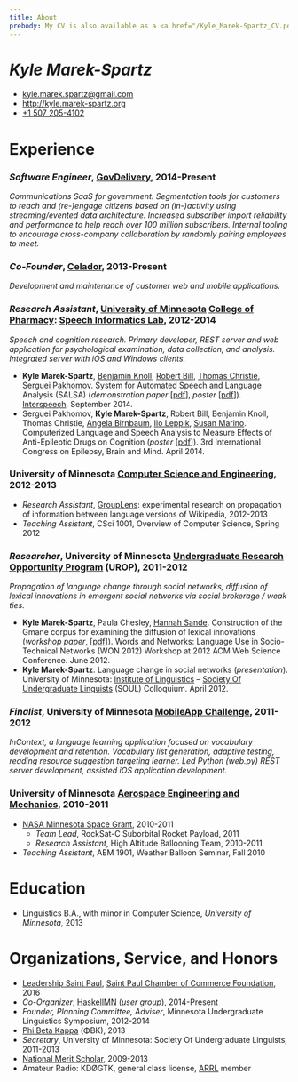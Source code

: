 ```yaml
---
title: About
prebody: My CV is also available as a <a href="/Kyle_Marek-Spartz_CV.pdf">PDF</a>.
---
```


# ***Kyle Marek-Spartz***

- <kyle.marek.spartz@gmail.com>
- <http://kyle.marek-spartz.org>
- [+1 507 205-4102](tel:+1-507-205-4102)

# Experience

### *Software Engineer*, [GovDelivery](http://www.govdelivery.com/), 2014-Present

*Communications SaaS for government. Segmentation tools for customers to reach
and (re-)engage citizens based on (in-)activity using streaming/evented data
architecture. Increased subscriber import reliability and performance to help
reach over 100 million subscribers. Internal tooling to encourage cross-company
collaboration by randomly pairing employees to meet.*


### *Co-Founder*, [Celador](http://www.celador.mn), 2013-Present

*Development and maintenance of customer web and mobile applications.*


### *Research Assistant*, [University of Minnesota](http://www.umn.edu/) [College of Pharmacy](http://www.pharmacy.umn.edu/): [Speech Informatics Lab](http://rxinformatics.umn.edu/), 2012-2014

*Speech and cognition research. Primary developer, REST server and web
application for psychological examination, data collection, and analysis.
Integrated server with iOS and Windows clients.*

- **Kyle Marek-Spartz**, [Benjamin Knoll](http://www.bmhi.umn.edu/ihi/research/nlpie/people/knoll/), [Robert Bill](http://www.bmhi.umn.edu/ihi/research/nlpie/people/bill/), [Thomas Christie](https://tom-christie.github.io/), [Serguei Pakhomov](http://www.tc.umn.edu/~pakh0002/homepage/). System for Automated Speech and Language Analysis (SALSA) (*demonstration paper* [[pdf](http://kyle.marek-spartz.org/publications/2014-interspeech-paper.pdf)], *poster* [[pdf](http://kyle.marek-spartz.org/publications/2014-interspeech-poster.pdf)]). [Interspeech](http://www.interspeech2014.org). September 2014.
- Serguei Pakhomov, **Kyle Marek-Spartz**, Robert Bill, Benjamin Knoll, Thomas Christie, [Angela Birnbaum](http://www.pharmacy.umn.edu/faculty/birnbaum_angela/), [Ilo Leppik](http://www.pharmacy.umn.edu/faculty/leppik_ilo/), [Susan Marino](http://www.pharmacy.umn.edu/faculty/marino_susan/). Computerized Language and Speech Analysis to Measure Effects of Anti-Epileptic Drugs on Cognition (*poster* [[pdf](http://kyle.marek-spartz.org/publications/2014-epilepsy-poster.pdf)]). 3rd International Congress on Epilepsy, Brain and Mind. April 2014.


### University of Minnesota [Computer Science and Engineering](http://www.cs.umn.edu/index.php), 2012-2013

- *Research Assistant*, [GroupLens](http://www.grouplens.org/): experimental research on propagation of information between language versions of Wikipedia, 2012-2013
- *Teaching Assistant*, CSci 1001, Overview of Computer Science, Spring 2012


### *Researcher*, University of Minnesota [Undergraduate Research Opportunity Program](http://www.urop.umn.edu/) (UROP), 2011-2012

*Propagation of language change through social networks, diffusion of lexical
innovations in emergent social networks via social brokerage / weak ties.*

- **Kyle Marek-Spartz**, Paula Chesley, [Hannah Sande](http://linguistics.berkeley.edu/~hsande/). Construction of the Gmane corpus for examining the diffusion of lexical innovations (*workshop paper*,  [[pdf](http://kyle.marek-spartz.org/publications/WON2012_Marek-Spartz_Chesley_Sande_Gmane.pdf)]). Words and Networks: Language Use in Socio-Technical Networks (WON 2012) Workshop at 2012 ACM Web Science Conference. June 2012.
- **Kyle Marek-Spartz**. Language change in social networks (*presentation*). University of Minnesota: [Institute of Linguistics](http://linguistics.umn.edu/) – [Society Of Undergraduate Linguists](http://www.soulumn.org) (SOUL) Colloquium. April 2012.


### *Finalist*, University of Minnesota [MobileApp Challenge](https://sites.google.com/a/umn.edu/university-of-minnesota-mobile-app-challenge/home), 2011-2012

*InContext, a language learning application focused on vocabulary development and retention.
Vocabulary list generation, adaptive testing, reading resource suggestion targeting learner.
Led Python (web.py) REST server development, assisted iOS application development.*


### University of Minnesota [Aerospace Engineering and Mechanics](http://www.aem.umn.edu/), 2010-2011

- [NASA Minnesota Space Grant](http://www.aem.umn.edu/msgc/), 2010-2011
    - *Team Lead*, RockSat-C Suborbital Rocket Payload, 2011
    - *Research Assistant*, High Altitude Ballooning Team, 2010-2011
- *Teaching Assistant*, AEM 1901, Weather Balloon Seminar, Fall 2010


# Education

- Linguistics B.A., with minor in Computer Science, *University of Minnesota*, 2013


# Organizations, Service, and Honors

- [Leadership Saint Paul](http://www.saintpaulchamber.com/blog/leadership-saint-paul-class-of-2016-announced), [Saint Paul Chamber of Commerce Foundation](http://www.saintpaulchamber.com/foundation.html), 2016
- *Co-Organizer*, [HaskellMN](http://www.haskell.mn) (*user group*), 2014-Present
- *Founder, Planning Committee, Adviser*, Minnesota Undergraduate Linguistics Symposium, 2012-2014
- [Phi Beta Kappa](https://www.pbk.org) (ΦBK), 2013
- *Secretary*, University of Minnesota: Society Of Undergraduate Linguists, 2011-2013
- [National Merit Scholar](http://www.nationalmerit.org/), 2009-2013
- Amateur Radio: KDØGTK, general class license, [ARRL](http://www.arrl.org/) member
